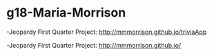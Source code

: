 # g18-Maria-Morrison
-Jeopardy First Quarter Project: http://mmmorrison.github.io/triviaApp

-Jeopardy First Quarter Project: http://mmmorrison.github.io/
